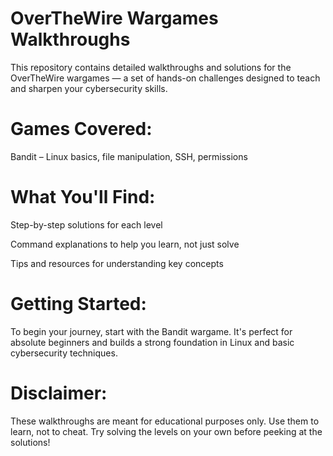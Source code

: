 # OverTheWire Wargames Walkthroughs

This repository contains detailed walkthroughs and solutions for the OverTheWire wargames — a set of hands-on challenges designed to teach and sharpen your cybersecurity skills.

# Games Covered:

Bandit – Linux basics, file manipulation, SSH, permissions

# What You'll Find:
Step-by-step solutions for each level

Command explanations to help you learn, not just solve

Tips and resources for understanding key concepts

# Getting Started:

To begin your journey, start with the Bandit wargame. It's perfect for absolute beginners and builds a strong foundation in Linux and basic cybersecurity techniques.

# Disclaimer:

These walkthroughs are meant for educational purposes only. Use them to learn, not to cheat. Try solving the levels on your own before peeking at the solutions!
